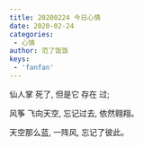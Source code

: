 ```yaml
---
title: 20200224 今日心情
date: 2020-02-24
categories:
 - 心情
author: 范了饭饭
keys:
 - 'fanfan'
---
```


仙人掌 死了, 但是它 存在 过;

风筝  飞向天空, 忘记过去, 依然翱翔。

天空那么蓝, 一阵风, 忘记了彼此。


